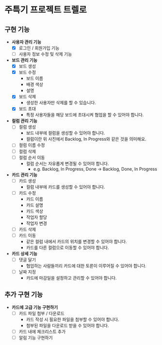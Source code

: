 # 주특기 프로젝트 트렐로
## 구현 기능
- **사용자 관리 기능**
    - [x]  로그인 / 회원가입 기능
    - [ ]  사용자 정보 수정 및 삭제 기능

- **보드 관리 기능**
    - [x]  보드 생성
    - [x]  보드 수정
        - 보드 이름
        - 배경 색상
        - 설명
    - [x]  보드 삭제
        - 생성한 사용자만 삭제를 할 수 있습니다.
    - [x]  보드 초대
        - 특정 사용자들을 해당 보드에 초대시켜 협업을 할 수 있어야 합니다.
- **컬럼 관리 기능**
    - [ ]  컬럼 생성
        - 보드 내부에 컬럼을 생성할 수 있어야 합니다.
        - 컬럼이란 위 사진에서 Backlog, In Progress와 같은 것을 의미해요.
    - [ ]  컬럼 이름 수정
    - [ ]  컬럼 삭제
    - [ ]  컬럼 순서 이동
        - 컬럼 순서는 자유롭게 변경될 수 있어야 합니다.
            - e.g. Backlog, In Progress, Done → Backlog, Done, In Progress
- **카드 관리 기능**
    - [ ]  카드 생성
        - 컬럼 내부에 카드를 생성할 수 있어야 합니다.
    - [ ]  카드 수정
        - 카드 이름
        - 카드 설명
        - 카드 색상
        - 작업자 할당
        - 작업자 변경
    - [ ]  카드 삭제
    - [ ]  카드 이동
        - 같은 컬럼 내에서 카드의 위치를 변경할 수 있어야 합니다.
        - 카드를 다른 컬럼으로 이동할 수 있어야 합니다.
- **카드 상세 기능**
    - [ ]  댓글 달기
        - 협업하는 사람들끼리 카드에 대한 토론이 이루어질 수 있어야 합니다.
    - [ ]  날짜 지정
        - 카드에 마감일을 설정하고 관리할 수 있어야 합니다.

## 추가 구현 기능
- **카드에 고급 기능 구현하기**
    - [ ]  카드 파일 첨부 / 다운로드
        - 카드 작성 시 필요한 파일을 첨부할 수 있어야 합니다.
        - 첨부된 파일을 다운로드 받을 수 있어야 합니다.
    - [ ]  카드 내에 체크리스트 추가
    - [ ]  알림 기능 구현하기
